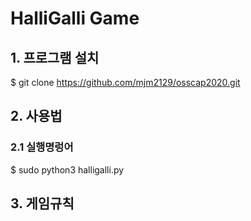 # HalliGalli Game

## 1. 프로그램 설치

  $ git clone https://github.com/mjm2129/osscap2020.git

## 2. 사용법

### 2.1 실행명렁어
  $ sudo python3 halligalli.py
 
## 3. 게임규칙
